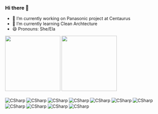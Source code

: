 ### Hi there 👋

- 🔭 I’m currently working on Panasonic project at Centaurus
- 🌱 I’m currently learning Clean Archtecture
- 😄 Pronouns: She/Ela

<div>
  <img height="180em" src="https://github-readme-stats.vercel.app/api?username=elizangelac-ciandt&show_icons=true&include_all_commits=true&count_private=true"/>
  <img height="180em" src="https://github-readme-stats.vercel.app/api/top-langs/?username=elizangelac-ciandt&layout=compac&langs_count=16"/>
</div>

<div style="display: inline_block"><br>
  <img align="center" alt="CSharp" src="https://img.shields.io/badge/.NET-5C2D91?style=for-the-badge&logo=.net&logoColor=white">
  <img align="center" alt="CSharp" src="https://img.shields.io/badge/C%23-239120?style=for-the-badge&logo=c-sharp&logoColor=white">
  <img align="center" alt="CSharp" src="https://img.shields.io/badge/HTML5-E34F26?style=for-the-badge&logo=html5&logoColor=white">
  <img align="center" alt="CSharp" src="https://img.shields.io/badge/Bootstrap-563D7C?style=for-the-badge&logo=bootstrap&logoColor=white">
  <img align="center" alt="CSharp" src="https://img.shields.io/badge/JavaScript-F7DF1E?style=for-the-badge&logo=javascript&logoColor=black">
  <img align="center" alt="CSharp" src="https://img.shields.io/badge/Node.js-43853D?style=for-the-badge&logo=node.js&logoColor=white">
  <img align="center" alt="CSharp" src="https://img.shields.io/badge/TypeScript-007ACC?style=for-the-badge&logo=typescript&logoColor=white">
  <img align="center" alt="CSharp" src="https://img.shields.io/badge/Amazon_AWS-232F3E?style=for-the-badge&logo=amazon-aws&logoColor=white">
  <img align="center" alt="CSharp" src="https://img.shields.io/badge/Microsoft_Azure-0089D6?style=for-the-badge&logo=microsoft-azure&logoColor=white">
  <img align="center" alt="CSharp" src="https://img.shields.io/badge/Microsoft_SQL_Server-CC2927?style=for-the-badge&logo=microsoft-sql-server&logoColor=white">
  <img align="center" alt="CSharp" src="https://img.shields.io/badge/PostgreSQL-316192?style=for-the-badge&logo=postgresql&logoColor=white">
</div>
